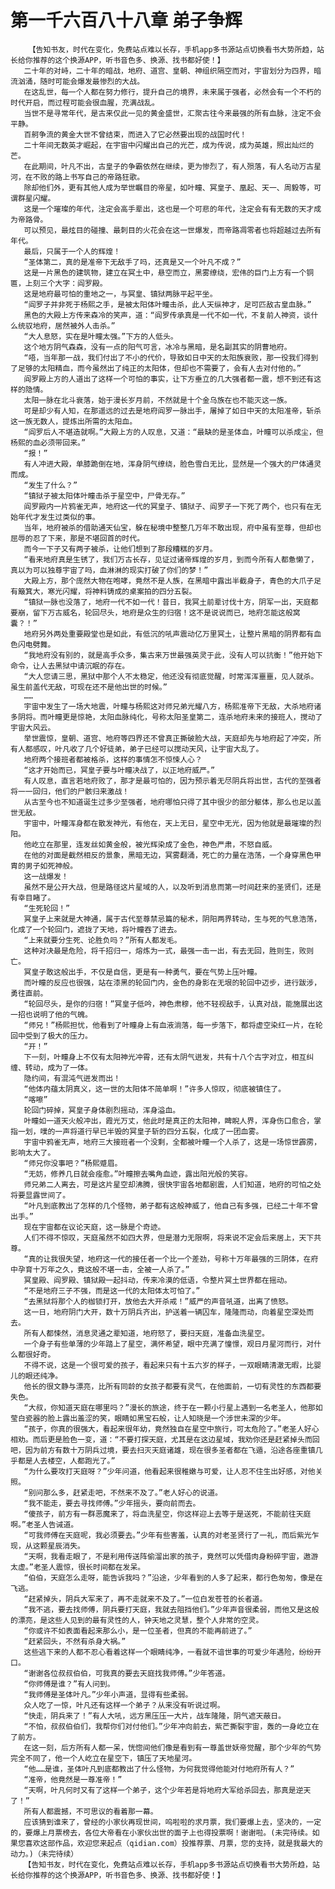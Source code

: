 # 第一千六百八十八章 弟子争辉
        【告知书友，时代在变化，免费站点难以长存，手机app多书源站点切换看书大势所趋，站长给你推荐的这个换源APP，听书音色多、换源、找书都好使！】
       二十年的对峙，二十年的暗战，地府、道宫、皇朝、神组织隔空而对，宇宙划分为四界，暗流汹涌，随时可能会爆发最惨烈的大战。
       在这乱世，每一个人都在努力修行，提升自己的境界，未来属于强者，必然会有一个不朽的时代开启，而过程可能会很血腥，充满战乱。
       当世不是寻常年代，是古来仅此一见的黄金盛世，汇聚古往今来最强的所有血脉，注定不会平静。
       百舸争流的黄金大世不曾结束，而进入了它必然要出现的战国时代！
       二十年间无数英才崛起，在宇宙中闪耀出自己的光芒，成为传说，成为英雄，照出灿烂的芒。
       在此期间，叶凡不出，古皇子的争霸依然在继续，更为惨烈了，有人殒落，有人名动万古星河，在不败的路上书写自己的帝路狂歌。
       除却他们外，更有其他人成为举世瞩目的帝星，如叶瞳、冥皇子、凰起、天一、周毅等，可谓群星闪耀。
       这是一个璀璨的年代，注定会高手辈出，这也是一个可悲的年代，注定会有有无数的天才成为帝路骨。
       可以预见，最炫目的碰撞、最刺目的火花会在这一世爆发，而帝路凋零者也将超越过去所有年代。
       最后，只属于一个人的辉煌！
       “圣体第二，真的是准帝下无敌手了吗，还真是又一个叶凡不成？”
       这是一片黑色的建筑物，建立在冥土中，悬空而立，黑雾缭绕，宏伟的巨门上方有一个铜匾，上刻三个大字：阎罗殿。
       这是地府最可怕的重地之一，与冥皇、镇狱两脉平起平坐。
       “阎罗子并非死于杨熙之手，是被太阳体叶瞳击杀，此人天纵神才，足可匹敌古皇血脉。”
       黑色的大殿上方传来森冷的笑声，道：“阎罗传承真是一代不如一代，不复前人神资，谈什么统驭地府，居然被外人击杀。”
       “大人息怒，实在是叶瞳太强。”下方的人低头。
       这个地方阴气森森，没有一点的阳气可言，冰冷与黑暗，是名副其实的阴曹地府。
       “唔，当年那一战，我们付出了不小的代价，导致如日中天的太阳族衰败，那一役我们得到了足够的太阳精血，而今虽然出了纯正的太阳体，但却也不需要了，会有人去对付他的。”
       阎罗殿上方的人道出了这样一个可怕的事实，让下方垂立的几大强者都一震，想不到还有这样的隐情。
       太阳一脉在北斗衰落，始于漫长岁月前，不然就是十个金乌族在也不能灭这一族。
       可是却少有人知，在那遥远的过去是地府阎罗一脉出手，屠掉了如日中天的太阳准帝，斩杀这一族无数人，提炼出所需的太阳血。
       “阎罗后人不堪造就啊。”大殿上方的人叹息，又道：“最缺的是圣体血，叶瞳可以杀成尘，但杨熙的血必须带回来。”
       “报！”
       有人冲进大殿，单膝跪倒在地，浑身阴气缭绕，脸色雪白无比，显然是一个强大的尸体通灵而成。
       “发生了什么？”
       “镇狱子被太阳体叶瞳击杀于星空中，尸骨无存。”
       阎罗殿内一片鸦雀无声，地府这一代的冥皇子、镇狱子、阎罗子一下死了两个，也只有在无始年代才发生过类似的事。
       当年，地府被杀的借助通天仙宝，躲在秘境中整整几万年不敢出现，府中虽有至尊，但却也屈辱的忍了下来，那是不堪回首的时代。
       而今一下子又有两子被杀，让他们想到了那段糟糕的岁月。
       “看来地府真是生锈了，我们万古长存，见证过诸帝辉煌的岁月，到而今所有人都惫懒了，真以为可以独尊宇宙了吗，血淋淋的现实打破了你们的梦！”
       大殿上方，那个庞然大物在咆哮，竟然不是人族，在黑暗中露出半截身子，青色的大爪子足有簸箕大，寒光闪耀，将神料铸成的桌案拍的四分五裂。
       “镇狱一脉也没落了，地府一代不如一代！昔日，我冥土前辈讨伐十方，阴军一出，天庭都要崩，留下万古威名，轮回尽头，地府是众生的归宿！这不是说说而已，地府怎能这般窝囊？！”
       地府另外两处重要殿堂也是如此，有低沉的吼声震动亿万里冥土，让整片黑暗的阴界都有血色闪电劈舞。
       “我地府没有别的，就是高手众多，集古来万世最强英灵于此，没有人可以抗衡！”他开始下命令，让人去黑狱中请沉眠的存在。
       “大人您请三思，黑狱中那个人不太稳定，他还没有彻底觉醒，时常浑浑噩噩，见人就杀。虽生前盖代无敌，可现在还不是他出世的时候。”
       ……
       宇宙中发生了一场大地震，叶瞳与杨熙这对师兄弟光耀八方，杨熙准帝下无敌，大杀地府诸多阴将。而叶瞳更是惊艳，太阳血脉纯化，号称太阳圣皇第二，连杀地府未来的接班人，搅动了宇宙大风云。
       举世震惊，皇朝、道宫、地府等四界还不曾真正撕破脸大战，天庭却先与地府起了冲突，所有人都感叹，叶凡收了几个好徒弟，弟子已经可以搅动天风，让宇宙大乱了。
       地府两个接班者都被格杀，这样的事情怎不惊悚人心？
       “这才开始而已，冥皇子要与叶瞳决战了，以正地府威严。”
       有人叹息，直言若地府败了，那才是最可怕的，因为预示着无尽阴兵将出世，古代的至强者将一一回归，他们的尸骸归来激战！
       从古至今也不知道诞生过多少至强者，地府哪怕只得了其中很少的部分躯体，那么也足以盖世无敌。
       宇宙中，叶瞳浑身都在散发神光，有他在，天上无日，星空中无光，因为他就是最璀璨的烈阳。
       他屹立在那里，连发丝如黄金般，被光辉染成了金色，神色严肃，不怒自威。
       在他的对面是截然相反的景象，黑暗无边，冥雾翻涌，死亡的力量在浩荡，一个身穿黑色甲胄的男子如死神般。
       这一战爆发！
       虽然不是公开大战，但是路径这片星域的人，以及听到消息而第一时间赶来的圣贤们，还是有幸目睹了。
       “生死轮回！”
       冥皇子上来就是大神通，属于古代至尊禁忌篇的秘术，阴阳两界转动，生与死的气息浩荡，化成了一个轮回门，遮拢了天地，将叶瞳吞了进去。
       “上来就要分生死、论胜负吗？”所有人都发毛。
       这种对决最是危险，将千招归一，熔炼为一式，最强一击一出，有去无回，胜则生，败则亡。
       冥皇子敢这般出手，不仅是自信，更是有一种勇气，要在气势上压叶瞳。
       而叶瞳的反应也很强，站在漆黑的轮回门内，金色的身影在无垠的轮回中迈步，进行跋涉，勇往直前。
       “轮回尽头，是你的归宿！”冥皇子低吟，神色肃穆，他不轻视敌手，认真对战，能施展出这一招也说明了他的气魄。
       “师兄！”杨熙担忧，他看到了叶瞳身上有血液淌落，每一步落下，都将虚空染红一片，在轮回中受到了极大的压力。
       “开！”
       下一刻，叶瞳身上不仅有太阳神光冲霄，还有太阴气迸发，共有十八个古字对立，相互纠缠、转动，成为了一体。
       隐约间，有混沌气迸发而出！
       “他体内蕴太阴真义，这一世的太阳体不简单啊！”许多人惊叹，彻底被镇住了。
       “喀嚓”
       轮回门碎掉，冥皇子身体剧烈摇动，浑身溢血。
       叶瞳如一道天火般冲出，霞光万丈，他此时是真正的太阳神，睥睨人界，浑身伤口愈合，掌指一划，噗的一声将道行早已半毁的冥皇子斩的四分五裂，化成了一团血雾。
       宇宙中鸦雀无声，地府三大接班者一个没剩，全都被叶瞳一个人杀了，这是一场惊世霹雳，影响太大了。
       “师兄你没事吧？”杨熙蹙眉。
       “无妨，修养几日就会痊愈。”叶瞳擦去嘴角血迹，露出阳光般的笑容。
       师兄弟二人离去，可是这片星空却沸腾，很快宇宙各地都剧震，人们知道，地府的可怕之处将要显露世间了。
       “叶凡到底教出了怎样的几个怪物，弟子都有这般神威了，他自己有多强，已经二十年不曾出手。”
       现在宇宙都在议论天庭，这一脉是个奇迹。
       人们不得不惊叹，天庭虽然不如四大界，但是潜力无限啊，将来说不定会后来居上，天下共尊。
       “真的让我很失望，地府这一代的接任者一个比一个差劲，号称十万年最强的三阴体，在府中孕育十万年之久，竟这般不堪一击，全被一人杀了。”
       冥皇殿、阎罗殿、镇狱殿一起抖动，传来冷漠的低语，令整片冥土世界都在摇动。
       “不是地府三子不强，而是这一代的太阳体太可怕了。”
       “去黑狱将那个人的枷锁打开，放他去大开杀戒！”威严的声音吼道，出离了愤怒。
       这一日，地府阴门大开，数十万阴兵齐出，护送着一辆囚车，隆隆而动，向着星空深处而去。
       所有人都悚然，消息灵通之辈知道，地府怒了，要扫天庭，准备血洗星空。
       一个身子有些单薄的少年踏上了星空，满怀希望，眼中充满了憧憬，观日月星河而行，对什么都很好奇。
       不得不说，这是一个很可爱的孩子，看起来只有十五六岁的样子，一双眼睛清澈无暇，比婴儿的眼还纯净。
       他长的很文静与漂亮，比所有同龄的女孩子都要有灵气，在他面前，一切有灵性的东西都要失色。
       “大叔，你知道天庭在哪里吗？”漫长的旅途，终于在一颗小行星上遇到一名老圣人，他那如莹白瓷器的脸上露出羞涩的笑，眼睛如黑宝石般，让人知晓是一个涉世未深的少年。
       “孩子，你真的很强大，看起来很年幼，竟然独自在星空中旅行，可太危险了。”老圣人好心相劝。而后更是脸色一变，道：“不要打探天庭，尤其是在这边星域，我劝你还是赶紧掉头而回吧，因为前方有数十万阴兵过境，要去扫灭天庭诸雄，现在很多圣者都在飞遁，沿途各座重镇几乎都是人去楼空，人都跑光了。”
       “为什么要攻打天庭呀？”少年问道，他看起来很稚嫩与可爱，让人忍不住生出好感，对他关照。
       “别问那么多，赶紧走吧，不然来不及了。”老人好心的说道。
       “我不能走，要去寻找师傅。”少年摇头，要向前而去。
       “傻孩子，前方有一群恶魔来了，将血洗星空，你这样迎上去等于是送死，不能前往天庭啊。”老圣人告诫道。
       “可我师傅在天庭呢，我必须要去。”少年有些害羞，认真的对老圣贤行了一礼，而后紫光乍现，从这颗星辰消失。
       “天啊，我看走眼了，不是利用传送阵偷溜出家的孩子，竟然可以凭借肉身粉碎宇宙，遨游太虚。”老圣人震惊，很长时间都在发呆。
       “伯伯，天庭怎么走呀，能告诉我吗？”沿途，少年看到的人多了起来，都行色匆匆，像是在飞逃。
       “赶紧掉头，阴兵大军来了，再不走就来不及了。”一位白发苍苍的长者道。
       “我不逃，要去找师傅，阴兵要打天庭，我就去阻挡他们。”少年声音很柔弱，而他又是这般的漂亮，是这些人见到的最有灵性的人，钟天地之灵慧，整个人非常的空灵。
       “你或许不如表面看起来那么小，是一位圣者，但真的不能再前进了。”
       “赶紧回头，不然有杀身大祸。”
       这些逃下来的人都不忍心看着这样一个眼睛纯净，一看就不谙世事的可爱少年遇险，纷纷开口。
       “谢谢各位叔叔伯伯，可我真的要去天庭找我师傅。”少年答道。
       “你师傅是谁？”有人问到。
       “我师傅是圣体叶凡。”少年小声道，显得有些柔弱。
       众人吃了一惊，叶凡还有这样一个弟子？从来没有听说过啊。
       “快走，阴兵来了！”有人大吼，远方黑压压一大片，战车隆隆，阴气遮天蔽日。
       “不怕，叔叔伯伯们，我帮你们对付他们。”少年冲向前去，紫芒撕裂宇宙，轰的一身屹立在了前方。
       在这一刻，后方所有人都一呆，恍惚间他们像是看到有一尊盖世妖帝觉醒，那个少年的气势完全不同了，他一个人屹立在星空下，镇压了天地星河。
       “他……是谁，圣体叶凡到底都教出了什么怪物，为何我觉得他能对付地府所有人？”
       “准帝，他竟然是一尊准帝！”
       “天啊，叶凡何时又有了这样一个弟子，这个少年若是将地府大军给杀回去，那真是逆天了！”
       所有人都震撼，不可思议的看着那一幕。
       应该猜到谁来了，曾经的小家伙再现世间，呜啦啦的求月票，我们要爆上去，坚决的，一定的，要爆上月票榜去，各位大帝看在小家伙出世的面子上也得投票啊！谢谢啦。(未完待续。如果您喜欢这部作品，欢迎您来起点（qidian.com）投推荐票、月票，您的支持，就是我最大的动力。)（未完待续）
       【告知书友，时代在变化，免费站点难以长存，手机app多书源站点切换看书大势所趋，站长给你推荐的这个换源APP，听书音色多、换源、找书都好使！】